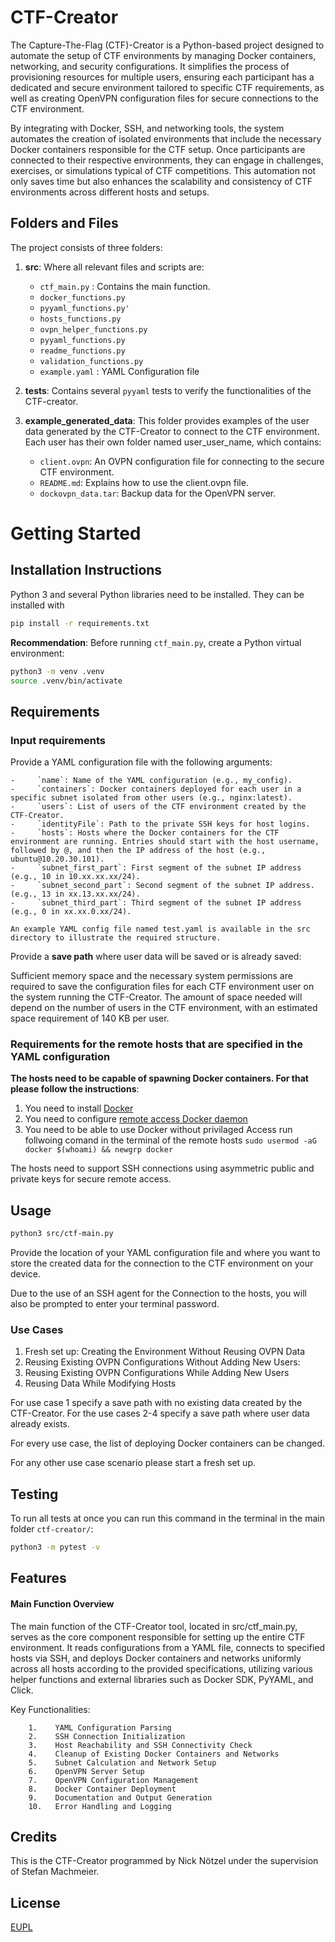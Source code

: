# CTF-Creator

The Capture-The-Flag (CTF)-Creator is a Python-based project designed to automate the setup of CTF environments by managing Docker containers, networking, and security configurations. It simplifies the process of provisioning resources for multiple users, ensuring each participant has a dedicated and secure environment tailored to specific CTF requirements, as well as creating OpenVPN configuration files for secure connections to the CTF environment. 

By integrating with Docker, SSH, and networking tools, the system automates the creation of isolated environments that include the necessary Docker containers responsible for the CTF setup. Once participants are connected to their respective environments, they can engage in challenges, exercises, or simulations typical of CTF competitions. This automation not only saves time but also enhances the scalability and consistency of CTF environments across different hosts and setups.

## Folders and Files

The project consists of three folders:
1. **src**: Where all relevant files and scripts are:
    - `ctf_main.py` : Contains the main function.
    - `docker_functions.py`
    - `pyyaml_functions.py'`
    - `hosts_functions.py`
    - `ovpn_helper_functions.py`
    - `pyyaml_functions.py`
    - `readme_functions.py`
    - `validation_functions.py`
    - `example.yaml` : YAML Configuration file

2. **tests**: Contains several `pyyaml` tests to verify the functionalities of the CTF-creator.
3. **example_generated_data**: This folder provides examples of the user data generated by the CTF-Creator to connect to the CTF environment. Each user has their own folder named user_user_name, which contains:

   - `client.ovpn`: An OVPN configuration file for connecting to the secure CTF environment.
   - `README.md`: Explains how to use the client.ovpn file.
   - `dockovpn_data.tar`: Backup data for the OpenVPN server.

# Getting Started

## Installation Instructions

Python 3 and several Python libraries need to be installed. They can be installed with
```bash
pip install -r requirements.txt
```

**Recommendation**: Before running `ctf_main.py`, create a Python virtual environment:
```bash
python3 -m venv .venv
source .venv/bin/activate
```
## Requirements 
### Input requirements
Provide a YAML configuration file with the following arguments:

    -     `name`: Name of the YAML configuration (e.g., my_config).
    -     `containers`: Docker containers deployed for each user in a specific subnet isolated from other users (e.g., nginx:latest).
    -     `users`: List of users of the CTF environment created by the CTF-Creator.
    -     `identityFile`: Path to the private SSH keys for host logins.
    -     `hosts`: Hosts where the Docker containers for the CTF environment are running. Entries should start with the host username, followed by @, and then the IP address of the host (e.g., ubuntu@10.20.30.101).
    -     `subnet_first_part`: First segment of the subnet IP address (e.g., 10 in 10.xx.xx.xx/24).
    -     `subnet_second_part`: Second segment of the subnet IP address. (e.g., 13 in xx.13.xx.xx/24).
    -     `subnet_third_part`: Third segment of the subnet IP address (e.g., 0 in xx.xx.0.xx/24).
   
    An example YAML config file named test.yaml is available in the src directory to illustrate the required structure.
Provide a **save path** where user data will be saved or is already saved:

Sufficient memory space and the necessary system permissions are required to save the configuration files for each CTF environment user on the system running the CTF-Creator. The amount of space needed will depend on the number of users in the CTF environment, with an estimated space requirement of 140 KB per user.

### Requirements for the remote hosts that are specified in the YAML configuration 
**The hosts need to be capable of spawning Docker containers. For that please follow the instructions**: 
1. You need to install [Docker](https://docs.docker.com/engine/install/ubuntu/)
2. You need to configure [remote access Docker daemon](https://docs.docker.com/engine/daemon/remote-access/)
3. You need to be able to use Docker without privilaged Access run follwoing comand in the terminal of the remote hosts ```
sudo usermod -aG docker $(whoami) && newgrp docker  ```      

The hosts need to support SSH connections using asymmetric public and private keys for secure remote access.

## Usage

```bash
python3 src/ctf-main.py
```

Provide the location of your YAML configuration file and where you want to store the created data for the connection to the CTF environment on your device.

Due to the use of an SSH agent for the Connection to the hosts, you will also be prompted to enter your terminal password.

### Use Cases

1. Fresh set up: Creating the Environment Without Reusing OVPN Data
2. Reusing Existing OVPN Configurations Without Adding New Users: 
3. Reusing Existing OVPN Configurations While Adding New Users
4. Reusing Data While Modifying Hosts

For use case 1 specify a save path with no existing data created by the CTF-Creator.
For the use cases 2-4 specify a save path where user data already exists.

For every use case, the list of deploying Docker containers can be changed. 

For any other use case scenario please start a fresh set up.

## Testing
To run all tests at once you can run this command in the terminal in the main folder `ctf-creator/`:
```bash
python3 -m pytest -v 
```

## Features

#### Main Function Overview

The main function of the CTF-Creator tool, located in src/ctf_main.py, serves as the core component responsible for setting up the entire CTF environment. It reads configurations from a YAML file, connects to specified hosts via SSH, and deploys Docker containers and networks uniformly across all hosts according to the provided specifications, utilizing various helper functions and external libraries such as Docker SDK, PyYAML, and Click. 

Key Functionalities:

        1.    YAML Configuration Parsing
        2.    SSH Connection Initialization
        3.    Host Reachability and SSH Connectivity Check
        4.    Cleanup of Existing Docker Containers and Networks
        5.    Subnet Calculation and Network Setup
        6.    OpenVPN Server Setup
        7.    OpenVPN Configuration Management
        8.    Docker Container Deployment
        9.    Documentation and Output Generation
        10.   Error Handling and Logging
        
## Credits

This is the CTF-Creator programmed by Nick Nötzel under the supervision of Stefan Machmeier.

## License
[EUPL](https://joinup.ec.europa.eu/sites/default/files/custom-page/attachment/2020-03/EUPL-1.2%20EN.txt)

